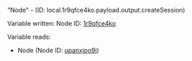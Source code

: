 "Node" - (ID: local.1r9qfce4ko.payload.output.createSession)

Variable written:
Node ID: [1r9qfce4ko](../nodes/1r9qfce4ko.md)

Variable reads:
* Node (Node ID: [upanxjpo9i](../nodes/upanxjpo9i.md))
